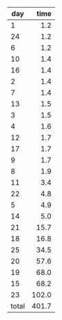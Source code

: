 | day | time |
|-----|-----:|
| 1 | 1.2 |
| 24 | 1.2 |
| 6 | 1.2 |
| 10 | 1.4 |
| 16 | 1.4 |
| 2 | 1.4 |
| 7 | 1.4 |
| 13 | 1.5 |
| 3 | 1.5 |
| 4 | 1.6 |
| 12 | 1.7 |
| 17 | 1.7 |
| 9 | 1.7 |
| 8 | 1.9 |
| 11 | 3.4 |
| 22 | 4.8 |
| 5 | 4.9 |
| 14 | 5.0 |
| 21 | 15.7 |
| 18 | 16.8 |
| 25 | 34.5 |
| 20 | 57.6 |
| 19 | 68.0 |
| 15 | 68.2 |
| 23 | 102.0 |
| total | 401.7 |
